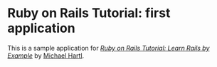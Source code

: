 # Ruby on Rails Tutorial: first application

This is a sample application for
[*Ruby on Rails Tutorial: Learn Rails by Example*](http://www.railstutorial.org/) 
by [Michael Hartl](http://www.michaelhartl.com/).